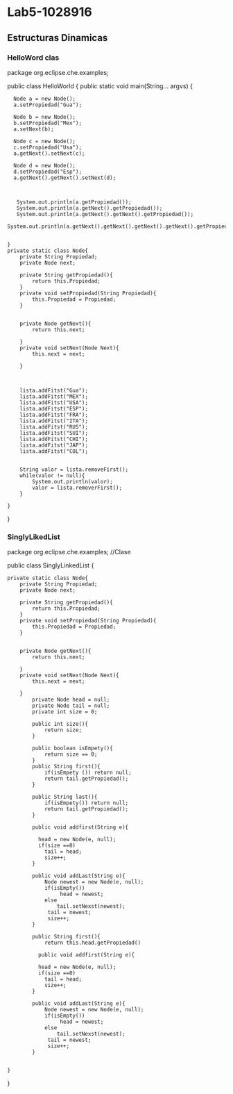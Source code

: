 # Lab5-1028916

## Estructuras Dinamicas
### HelloWord clas
package org.eclipse.che.examples;

public class HelloWorld {
    public static void main(String... argvs) {
      
      Node a = new Node();
      a.setPropiedad("Gua");
      
      Node b = new Node();
      b.setPropiedad("Mex");
      a.setNext(b);
      
      Node c = new Node();
      c.setPropiedad("Usa");
      a.getNext().setNext(c);
      
      Node d = new Node();
      d.setPropiedad("Esp");
      a.getNext().getNext().setNext(d);
      
      
      
       System.out.println(a.getPropiedad());
       System.out.println(a.getNext().getPropiedad());
       System.out.println(a.getNext().getNext().getPropiedad());
       System.out.println(a.getNext().getNext().getNext().getNext().getPropiedad());
       
       
    }
    private static class Node{
        private String Propiedad; 
        private Node next; 
        
        private String getPropiedad(){
            return this.Propiedad;
        }
        private void setPropiedad(String Propiedad){
            this.Propiedad = Propiedad;
        }
        
        
        private Node getNext(){
            return this.next;
            
        }
        private void setNext(Node Next){
            this.next = next; 
            
        }
        
        
        
        lista.addFitst("Gua");
        lista.addFitst("MEX");
        lista.addFitst("USA");
        lista.addFitst("ESP");
        lista.addFitst("FRA");
        lista.addFitst("ITA");
        lista.addFitst("RUS");
        lista.addFitst("SUI");
        lista.addFitst("CHI");
        lista.addFitst("JAP");
        lista.addFitst("COL");
        
        
        String valor = lista.removeFirst();
        while(valor != null){
            System.out.println(valor);
            valor = lista.removerFirst();
        }
        
    }
}


### SinglyLikedList
package org.eclipse.che.examples;
//Clase 

public class SinglyLinkedList {
    
    private static class Node{
        private String Propiedad; 
        private Node next; 
        
        private String getPropiedad(){
            return this.Propiedad;
        }
        private void setPropiedad(String Propiedad){
            this.Propiedad = Propiedad;
        }
        
        
        private Node getNext(){
            return this.next;
            
        }
        private void setNext(Node Next){
            this.next = next;             
            
        }   
            private Node head = null;
            private Node tail = null;
            private int size = 0;
            
            public int size(){
                return size;
            }
            
            public boolean isEmpety(){
                return size == 0; 
            }
            public String first(){
                if(isEmpety ()) return null;
                return tail.getPropiedad();
            }    
            
            public String last(){
                if(isEmpety()) return null;
                return tail.getPropiedad();
            }
            
            public void addfirst(String e){
              
              head = new Node(e, null); 
              if(size ==0)
                tail = head;
                size++;
            }
            
            public void addLast(String e){
                Node newest = new Node(e, null); 
                if(isEmpty())
                     head = newest; 
                else
                    tail.setNexst(newest);
                 tail = newest;
                 size++;
            }
            
            public String first(){
                return this.head.getPropiedad()
            
              public void addfirst(String e){
              
              head = new Node(e, null); 
              if(size ==0)
                tail = head;
                size++;
            }
            
            public void addLast(String e){
                Node newest = new Node(e, null); 
                if(isEmpty())
                     head = newest; 
                else
                    tail.setNexst(newest);
                 tail = newest;
                 size++;
            }
            
          
    }
 }
    
    
